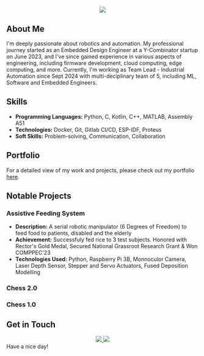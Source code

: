 <h1 align="center">
    <img src="https://readme-typing-svg.herokuapp.com/?font=Righteous&size=35&center=true&vCenter=true&width=500&height=70&duration=2000&lines=Hi!+👋;+I'm+Usama+Jahangir!;The+Roboticist+Wannabe" />
</h1>

## About Me
I'm deeply passionate about robotics and automation. My professional journey started as an Embedded Design Engineer at a Y-Combinator startup on June 2023, and I've since gained experience in various aspects of engineering, including firmware development, cloud computing, edge computing, and more. Currently, I'm working as Team Lead - Industrial Automation since Sept 2024 with multi-deciplinary team of 5, including ML, Software and Embedded Engineers.

## Skills
- **Programming Languages:** Python, C, Kotlin, C++, MATLAB, Assembly A51
- **Technologies:** Docker, Git, Gitlab CI/CD, ESP-IDF, Proteus
- **Soft Skills:** Problem-solving, Communication, Collaboration

## Portfolio
For a detailed view of my work and projects, please check out my portfolio [here](https://drive.google.com/file/d/11DYQprTFclPE2LmpuCXYIanu2_71JjqW/view?usp=drive_link).

## Notable Projects
### Assistive Feeding System
- **Description:** A serial robotic manipulator (6 Degrees of Freedom) to feed food to patients, disabled and the elderly
- **Achievement:** Successfuly fed rice to 3 test subjects. Honored with Rector's Gold Medal, Secured National Grassroot Research Grant & Won COMPPEC'23
- **Technologies Used:** Python, Raspberry Pi 3B, Monnoculor Camera, Laser Depth Sensor, Stepper and Servo Actuators, Fused Deposition Modelling
### Chess 2.0
### Chess 1.0

## Get in Touch
<div align="center"> 
  <a href="mailto:mr.usama.jahangir@gmail.com">
    <img src="https://img.shields.io/badge/Gmail-333333?style=for-the-badge&logo=gmail&logoColor=red" target="_blank"/>
  </a>
  <a href="https://www.linkedin.com/in/usama--jahangir/" target="_blank">
    <img src="https://img.shields.io/badge/LinkedIn-0077B5?style=for-the-badge&logo=linkedin&logoColor=white" target="_blank" />
  </a>
  </div>
Have a nice day!

